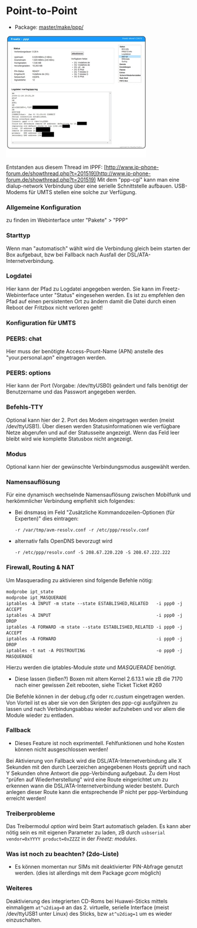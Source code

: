 # Point-to-Point
 - Package: [master/make/ppp/](https://github.com/Freetz-NG/freetz-ng/tree/master/make/ppp/)

[![ppp-cgi](../screenshots/121_md.jpg)](../screenshots/121.jpg)

Entstanden aus diesem Thread im IPPF:
[http://www.ip-phone-forum.de/showthread.php?t=201519](http://www.ip-phone-forum.de/showthread.php?t=201519)
Mit dem "ppp-cgi" kann man eine dialup-network Verbindung über eine
serielle Schnittstelle aufbauen. USB-Modems für UMTS stellen eine solche
zur Verfügung.


### Allgemeine Konfiguration

zu finden im Webinterface unter "Pakete" > "PPP"

### Starttyp

Wenn man "automatisch" wählt wird die Verbindung gleich beim starten
der Box aufgebaut, bzw bei Fallback nach Ausfall der
DSL/ATA-Internetverbindung.

### Logdatei

Hier kann der Pfad zu Logdatei angegeben werden. Sie kann im
Freetz-Webinterface unter "Status" eingesehen werden. Es ist zu
empfehlen den Pfad auf einen persistenten Ort zu ändern damit die Datei
durch einen Reboot der Fritzbox nicht verloren geht!


### Konfiguration für UMTS

### PEERS: chat

Hier muss der benötigte Access-Pount-Name (APN) anstelle des
"your.personal.apn" eingetragen werden.

### PEERS: options

Hier kann der Port (Vorgabe: /dev/ttyUSB0) geändert und falls benötigt
der Benutzername und das Passwort angegeben werden.

### Befehls-TTY

Optional kann hier der 2. Port des Modem eingetragen werden (meist
/dev/ttyUSB1). Über diesen werden Statusinformationen wie verfügbare
Netze abgerufen und auf der Statusseite angezeigt. Wenn das Feld leer
bleibt wird wie komplette Statusbox nicht angezeigt.

### Modus

Optional kann hier der gewünschte Verbindungsmodus ausgewählt werden.


### Namensauflösung

Für eine dynamisch wechselnde Namensauflösung zwischen Mobilfunk und
herkömmlicher Verbindung empfiehlt sich folgendes:

-   Bei dnsmasq im Feld "Zusätzliche Kommandozeilen-Optionen (für
    Experten)" dies eintragen:

    ``` 
    -r /var/tmp/avm-resolv.conf -r /etc/ppp/resolv.conf
    ```

-   alternativ falls OpenDNS bevorzugt wird

    ``` 
    -r /etc/ppp/resolv.conf -S 208.67.220.220 -S 208.67.222.222
    ```


### Firewall, Routing & NAT

Um Masquerading zu aktivieren sind folgende Befehle nötig:

```
modprobe ipt_state
modprobe ipt_MASQUERADE
iptables -A INPUT -m state --state ESTABLISHED,RELATED   -i ppp0 -j ACCEPT
iptables -A INPUT                                        -i ppp0 -j DROP
iptables -A FORWARD -m state --state ESTABLISHED,RELATED -i ppp0 -j ACCEPT
iptables -A FORWARD                                      -i ppp0 -j DROP
iptables -t nat -A POSTROUTING                           -o ppp0 -j MASQUERADE
```

Hierzu werden die iptables-Module *state* und *MASQUERADE* benötigt.

 * Diese lassen
(ließen?) Boxen mit altem Kernel 2.6.13.1 wie zB die 7170 nach einer
gewissen Zeit rebooten, siehe Ticket
Ticket #260

Die Befehle können in der debug.cfg oder rc.custum eingetragen werden.
Von Vorteil ist es aber sie von den Skripten des ppp-cgi ausfgühren zu
lassen und nach Verbindungsabbau wieder aufzuheben und vor allem die
Module wieder zu entladen.


### Fallback

 * Dieses Feature
ist noch exprimentell. Fehlfunktionen und hohe Kosten können nicht
ausgeschlossen werden!

Bei Aktivierung von Fallback wird die DSL/ATA-Internetverbindung alle X
Sekunden mit den durch Leerzeichen angegebenen Hosts geprüft und nach Y
Sekunden ohne Antwort die ppp-Verbindung aufgebaut. Zu dem Host "prüfen
auf Wiederherstellung" wird eine Route eingerichtet um zu erkennen wann
die DSL/ATA-Internetverbindung wieder besteht. Durch anlegen dieser
Route kann die entsprechende IP nicht per ppp-Verbindung erreicht
werden!


### Treiberprobleme

Das Treibermodul *option* wird beim Start automatisch geladen. Es kann
aber nötig sein es mit eigenen Parameter zu laden, zB durch
`usbserial vendor=0xYYYY product=0xZZZZ` in der *Freetz: modules*.


### Was ist noch zu beachten? (2do-Liste)

 * Es können
momentan nur SIMs mit deaktivierter PIN-Abfrage genutzt werden. (dies
ist allerdings mit dem Package *gcom* möglich)


### Weiteres

Deaktivierung des integrierten CD-Roms bei Huawei-Sticks mittels
einmaligem `at^u2diag=0` an das 2. virtuelle, serielle Interface (meist
/dev/ttyUSB1 unter Linux) des Sticks, bzw `at^u2diag=1` um es wieder
einzuschalten.



